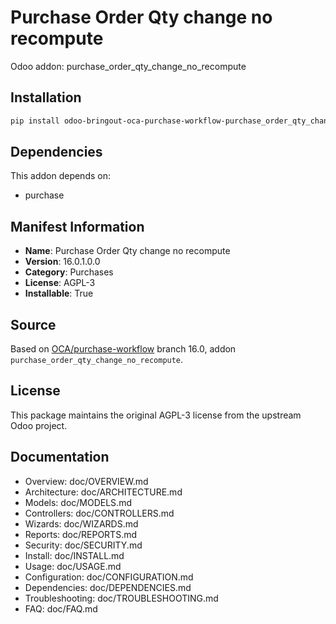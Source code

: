 # Purchase Order Qty change no recompute

Odoo addon: purchase_order_qty_change_no_recompute

## Installation

```bash
pip install odoo-bringout-oca-purchase-workflow-purchase_order_qty_change_no_recompute
```

## Dependencies

This addon depends on:
- purchase

## Manifest Information

- **Name**: Purchase Order Qty change no recompute
- **Version**: 16.0.1.0.0
- **Category**: Purchases
- **License**: AGPL-3
- **Installable**: True

## Source

Based on [OCA/purchase-workflow](https://github.com/OCA/purchase-workflow) branch 16.0, addon `purchase_order_qty_change_no_recompute`.

## License

This package maintains the original AGPL-3 license from the upstream Odoo project.

## Documentation

- Overview: doc/OVERVIEW.md
- Architecture: doc/ARCHITECTURE.md
- Models: doc/MODELS.md
- Controllers: doc/CONTROLLERS.md
- Wizards: doc/WIZARDS.md
- Reports: doc/REPORTS.md
- Security: doc/SECURITY.md
- Install: doc/INSTALL.md
- Usage: doc/USAGE.md
- Configuration: doc/CONFIGURATION.md
- Dependencies: doc/DEPENDENCIES.md
- Troubleshooting: doc/TROUBLESHOOTING.md
- FAQ: doc/FAQ.md
